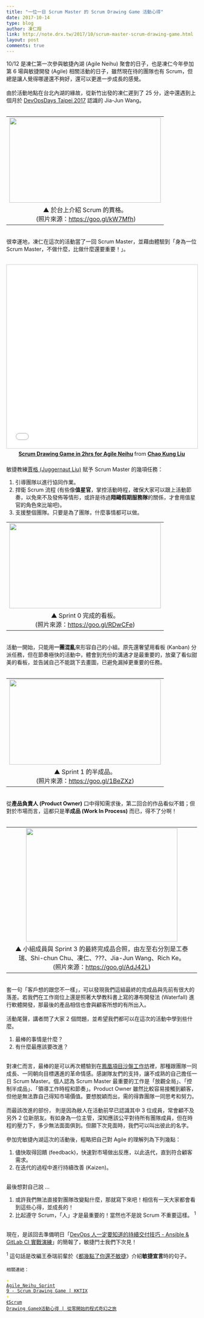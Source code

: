 ```yaml
---
title: "一位一日 Scrum Master 的 Scrum Drawing Game 活動心得"
date: 2017-10-14
type: blog
author: 凍仁翔
link: http://note.drx.tw/2017/10/scrum-master-scrum-drawing-game.html
layout: post
comments: true
---
```


10/12 是凍仁第一次參與敏捷內湖 (Agile Neihu) 聚會的日子，也是凍仁今年參加第 6 場與敏捷開發 (Agile) 相關活動的日子，雖然現在待的團隊也有 Scrum，但總是讓人覺得哪邊還不夠好，還可以更進一步成長的感覺。<br /><br />由於活動地點在台北內湖的緣故，從新竹出發的凍仁遲到了 25 分，途中還遇到上個月於 <a href="https://devopsdays.tw/" target="_blank">DevOpsDays Taipei 2017</a> 認識的 Jia-Jun Wang。<br /><br /><table align="center" cellpadding="0" cellspacing="0" class="tr-caption-container" style="margin-left: auto; margin-right: auto; text-align: center;"><tbody><tr><td style="text-align: center;"><a href="https://1.bp.blogspot.com/-bToQH9X40kM/WeHlGH8k-0I/AAAAAAAAh58/OfMaXAscezMO96co1Z-_412tC5Lnu_cXQCLcBGAs/s1600/22489991_10209744050708541_8455808848946876632_n.jpg" imageanchor="1" style="margin-left: auto; margin-right: auto;"><img border="0" data-original-height="540" data-original-width="960" height="225" src="https://1.bp.blogspot.com/-bToQH9X40kM/WeHlGH8k-0I/AAAAAAAAh58/OfMaXAscezMO96co1Z-_412tC5Lnu_cXQCLcBGAs/s400/22489991_10209744050708541_8455808848946876632_n.jpg" width="400" /></a></td></tr><tr><td class="tr-caption" style="text-align: center;">▲ 於台上介紹 Scrum 的賈格。<br />&nbsp;(照片來源：<a href="https://goo.gl/kW7Mfh">https://goo.gl/kW7Mfh</a>)</td></tr></tbody></table><a name='more'></a><br />很幸運地，凍仁在這次的活動當了一回 Scrum Master，並藉由體驗到「身為一位 Scrum Master，不做什麼，比做什麼還要重要！」。<br /><br /><div style="text-align: center;"><iframe allowfullscreen="" frameborder="0" height="485" marginheight="0" marginwidth="0" scrolling="no" src="//www.slideshare.net/slideshow/embed_code/key/NqLN68YMczP2Kq" style="border-width: 1px; border: 1px solid #ccc; margin-bottom: 5px; max-width: 100%;" width="595"> </iframe> </div><div style="margin-bottom: 5px; text-align: center;"><b> <a href="https://www.slideshare.net/juggernautliu/scrum-drawing-game-in-2hrs-for-agile-neihu" target="_blank" title="Scrum Drawing Game in 2hrs for Agile Neihu">Scrum Drawing Game in 2hrs for Agile Neihu</a> </b> from <b><a href="https://www.slideshare.net/juggernautliu" target="_blank">Chao Kung Liu</a></b> </div><br />敏捷教練<a href="https://juggernaut-liu.blogspot.tw/" target="_blank">賈格 (Juggernaut Liu)</a> 賦予 Scrum Master 的幾項任務：<br /><ol><li>引導團隊以進行協同作業。</li><li>捍衛 Scrum 流程 (有些像<b>值星官</b>，掌控活動時程，確保大家可以跟上活動節奏，以免來不及發佈等情形，或許是待過<b>翔鷗假期服務隊</b>的關係，才會用值星官的角色來比喻吧)。</li><li>支援整個團隊。只要是為了團隊，什麼事情都可以做。</li></ol><table align="center" cellpadding="0" cellspacing="0" class="tr-caption-container" style="margin-left: auto; margin-right: auto; text-align: center;"><tbody><tr><td style="text-align: center;"><a href="http://3.bp.blogspot.com/-mglhkqLTqgo/WeHlXMRfsJI/AAAAAAAAh6E/-fm6c7ckWwcJqLYtfJSXue5LBAESOSRUACK4BGAYYCw/s1600/22366687_10209744052268580_7295319588328171560_n.jpg" imageanchor="1" style="margin-left: auto; margin-right: auto;"><img border="0" height="225" src="https://3.bp.blogspot.com/-mglhkqLTqgo/WeHlXMRfsJI/AAAAAAAAh6E/-fm6c7ckWwcJqLYtfJSXue5LBAESOSRUACK4BGAYYCw/s400/22366687_10209744052268580_7295319588328171560_n.jpg" width="400" /></a></td></tr><tr><td class="tr-caption" style="text-align: center;">▲ Sprint 0 完成的看板。<br />(照片來源：<a href="https://goo.gl/RDwCFe">https://goo.gl/RDwCFe</a>)</td></tr></tbody></table><br />活動一開始，只能用<b>一團混亂</b>來形容自己的小組。原先還奢望用看板 (Kanban) 分派任務，但在節奏極快的活動中，體會到充份的溝通才是最重要的，放棄了看似甜美的看板，並告誡自己不能跳下去畫圖，已避免漏掉更重要的任務。<br /><br /><table align="center" cellpadding="0" cellspacing="0" class="tr-caption-container" style="margin-left: auto; margin-right: auto; text-align: center;"><tbody><tr><td style="text-align: center;"><a href="https://2.bp.blogspot.com/-_vDIYlFv3V4/WeHllHV6Q3I/AAAAAAAAh6I/HI8If5rctXc7gK-H93eJUVPA8cdamtufQCLcBGAs/s1600/22406416_10209744052068575_4082039398971253306_n.jpg" imageanchor="1" style="margin-left: auto; margin-right: auto;"><img border="0" data-original-height="540" data-original-width="960" height="225" src="https://2.bp.blogspot.com/-_vDIYlFv3V4/WeHllHV6Q3I/AAAAAAAAh6I/HI8If5rctXc7gK-H93eJUVPA8cdamtufQCLcBGAs/s400/22406416_10209744052068575_4082039398971253306_n.jpg" width="400" /></a></td></tr><tr><td class="tr-caption" style="text-align: center;">▲ Sprint 1 的半成品。<br />(照片來源：<a href="https://goo.gl/1BeZXz">https://goo.gl/1BeZXz</a>)</td></tr></tbody></table><br />從<b>產品負責人 (Product Owner)</b> 口中得知需求後，第二回合的作品看似不錯；但對於市場而言，這都只是<b>半成品 (Work In Process)</b> 而已，得不了分啊！<br /><br /><table align="center" cellpadding="0" cellspacing="0" class="tr-caption-container" style="margin-left: auto; margin-right: auto; text-align: center;"><tbody><tr><td style="text-align: center;"><a href="https://3.bp.blogspot.com/-_cVi4zooxFA/WeHluRCJ7aI/AAAAAAAAh6Q/x8BKdPqBZyQYU1It6WWhT7maZLI4oWB6gCLcBGAs/s1600/22449692_10209744053548612_6894197316469535714_n.jpg" imageanchor="1" style="margin-left: auto; margin-right: auto;"><img border="0" data-original-height="720" data-original-width="960" height="300" src="https://3.bp.blogspot.com/-_cVi4zooxFA/WeHluRCJ7aI/AAAAAAAAh6Q/x8BKdPqBZyQYU1It6WWhT7maZLI4oWB6gCLcBGAs/s400/22449692_10209744053548612_6894197316469535714_n.jpg" width="400" /></a></td></tr><tr><td class="tr-caption" style="text-align: center;">▲ 小組成員與 Sprint 3 的最終完成品合照，由左至右分別是工泰瑞、Shi-chun Chu、凍仁、???、Jia-Jun Wang、Rich Ke。<br />(照片來源：<a href="https://goo.gl/AdJ42L">https://goo.gl/AdJ42L</a>)</td></tr></tbody></table><br />套一句「客戶想的跟您不一樣」，可以發現我們這組最終的完成品與先前有很大的落差。若我們在工作崗位上還是照著大學教科書上寫的瀑布開發法 (Waterfall) 進行軟體開發，那最後的產品相信也會與顧客所想的有所出入。<br /><br />活動尾聲，講者問了大家 2 個問題，並希望我們都可以在這次的活動中學到些什麼。<br /><ol><li>最棒的事情是什麼？</li><li>有什麼最應該要改進？</li></ol><br />對凍仁而言，最棒的是可以再次體驗到在<a href="http://note.drx.tw/2017/09/the-phoenix-poject-workshop.html" target="_blank">鳳凰項目沙盤工作坊</a>裡，那種跟團隊一同成長、一同朝向目標邁進的革命情感。感謝隊友們的支持，讓不成熟的自己擔任一日 Scrum Master。個人認為 Scrum Master 最重要的工作是「放觀全局」、「控制半成品」、「領導工作時程和節奏」。Product Owner 雖然比較容易接觸到顧客，但他是無法靠自己得知市場價值。要想脫穎而出，需的得靠團隊一同思考和努力。<br /><br />而最該改進的部份， 則是因為敝人在活動前早已認識其中 3 位成員，常會顧不及另外 2 位新朋友。有如身為一位主管，深知應該公平對待所有團隊成員，但在時程的壓力下，多少無法面面俱到。但願下次見面時，我們可以叫出彼此的名字。<br /><br />參加完敏捷內湖這次的活動後，粗略把自己對 Agile 的理解列為下列幾點：<br /><ol><li>儘快取得回饋 (feedback)，快速對市場做出反應，以此迭代，直到符合顧客需求。</li><li>在迭代的過程中進行持續改善 (Kaizen)。</li></ol><br />最後想對自己說 ...<br /><ol><li>或許我們無法直接對團隊改變點什麼，那就寫下來吧！相信有一天大家都會看到這些心得，並成長的！</li><li>比起遵守 Scrum，「人」才是最重要的！當然也不是說 Scrum 不重要這樣。 <span class="Comment"><sup>1</sup></span></li></ol><br />現在，是該回去準備明日「<a href="https://gist.github.com/chusiang/56843a737b8c3931c1736d6939a4e172" target="_blank">DevOps 人一定要知道的持續交付技巧 - Ansible &amp; GitLab CI 實戰演練</a>」的簡報了，敏捷鬥士我們下次見！<br /><br /><span class="Comment"><sup>1</sup> 這句話是改編王泰瑞前輩於《<a href="https://www.slideshare.net/doyouknowsoftware/ss-78981653" target="_blank">都幾點了你還不敏捷</a>》介紹<b>敏捷宣言</b>時的句子。</span><br /><br /><code class="ref">相關連結： <br /><span style="color: #ffdb00;">★</span> <a href="https://agileneihu.kktix.cc/events/scrumdrawinggame">Agile_Neihu_Sprint 9 - Scrum Drawing Game | KKTIX</a><br /><font color="#ffdb00">★</font> <a href="https://dotblogs.com.tw/jameswang/2017/10/14/215738" target="_blank">《Scrum Drawing Game》活動心得 | 從零開始的程式奇幻之旅</a><br /></code>